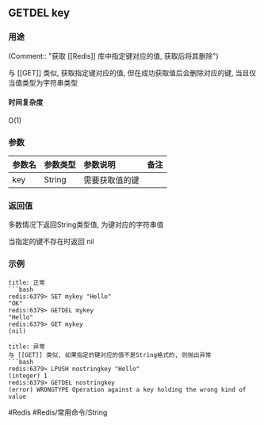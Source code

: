 ## GETDEL key

### 用途
(Comment:: "获取 [[Redis]] 库中指定键对应的值, 获取后将其删除")

与 [[GET]] 类似, 获取指定键对应的值, 但在成功获取值后会删除对应的键, 当且仅当值类型为字符串类型

#### 时间复杂度
O(1)

### 参数
|参数名|参数类型|参数说明|备注|
|:-|:-|:-|:-|
|key|String|需要获取值的键||

### 返回值
多数情况下返回String类型值, 为键对应的字符串值

当指定的键不存在时返回 nil

### 示例
```ad-info
title: 正常
```bash
redis:6379> SET mykey "Hello"
"OK"
redis:6379> GETDEL mykey
"Hello"
redis:6379> GET mykey
(nil)
```

```ad-danger
title: 异常
与 [[GET]] 类似, 如果指定的键对应的值不是String格式的, 则抛出异常
```bash
redis:6379> LPUSH nostringkey "Hello"
(integer) 1
redis:6379> GETDEL nostringkey
(error) WRONGTYPE Operation against a key holding the wrong kind of value
```

#Redis #Redis/常用命令/String 